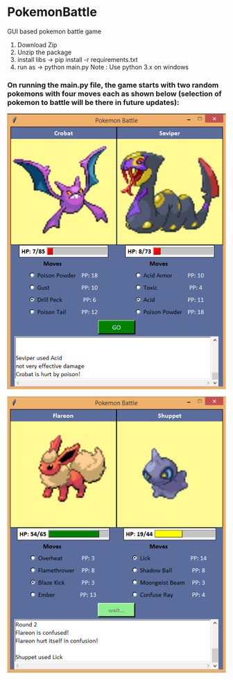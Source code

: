 # PokemonBattle
GUI based pokemon battle game

1) Download Zip
2) Unzip the package
3) install libs -> pip install -r requirements.txt
4) run as -> python main.py
Note : Use python 3.x on windows

<h3>On running the main.py file, the game starts with two random pokemons with four moves each as shown below (selection of pokemon to battle will be there in future updates):</h3>


![Battle Scene 1](https://github.com/arkag70/PokemonBattle/blob/master/Screenshot%20(526).png)

![Battle Scene 2](https://github.com/arkag70/PokemonBattle/blob/master/Screenshot%20(527).png)


